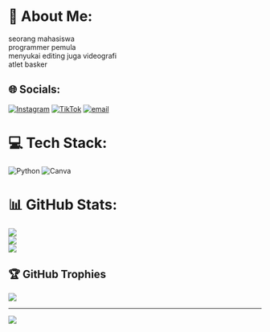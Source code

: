 # 💫 About Me:
seorang mahasiswa<br>programmer pemula<br>menyukai editing juga videografi<br>atlet basker


## 🌐 Socials:
[![Instagram](https://img.shields.io/badge/Instagram-%23E4405F.svg?logo=Instagram&logoColor=white)](https://instagram.com/abntang.nur) [![TikTok](https://img.shields.io/badge/TikTok-%23000000.svg?logo=TikTok&logoColor=white)](https://tiktok.com/@bntang.nur) [![email](https://img.shields.io/badge/Email-D14836?logo=gmail&logoColor=white)](mailto:abintang.nur4@gmail.com) 

# 💻 Tech Stack:
![Python](https://img.shields.io/badge/python-3670A0?style=for-the-badge&logo=python&logoColor=ffdd54) ![Canva](https://img.shields.io/badge/Canva-%2300C4CC.svg?style=for-the-badge&logo=Canva&logoColor=white)
# 📊 GitHub Stats:
![](https://github-readme-stats.vercel.app/api?username=abntang&theme=blueberry&hide_border=true&include_all_commits=false&count_private=false)<br/>
![](https://nirzak-streak-stats.vercel.app/?user=abntang&theme=blueberry&hide_border=true)<br/>
![](https://github-readme-stats.vercel.app/api/top-langs/?username=abntang&theme=blueberry&hide_border=true&include_all_commits=false&count_private=false&layout=compact)

## 🏆 GitHub Trophies
![](https://github-profile-trophy.vercel.app/?username=abntang&theme=blue_navy&no-frame=true&no-bg=true&margin-w=4)

---
[![](https://visitcount.itsvg.in/api?id=abntang&icon=0&color=0)](https://visitcount.itsvg.in)

<!-- Proudly created with GPRM ( https://gprm.itsvg.in ) -->
